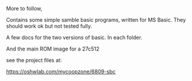 More to follow,

Contains some simple samble basic programs, written for MS  Basic. They should work ok but not tested fully.

A few docs for the two versions of basic. In each folder.

And the main ROM image for a 27c512 

see the project files at:

https://oshwlab.com/mycoopzone/6809-sbc

